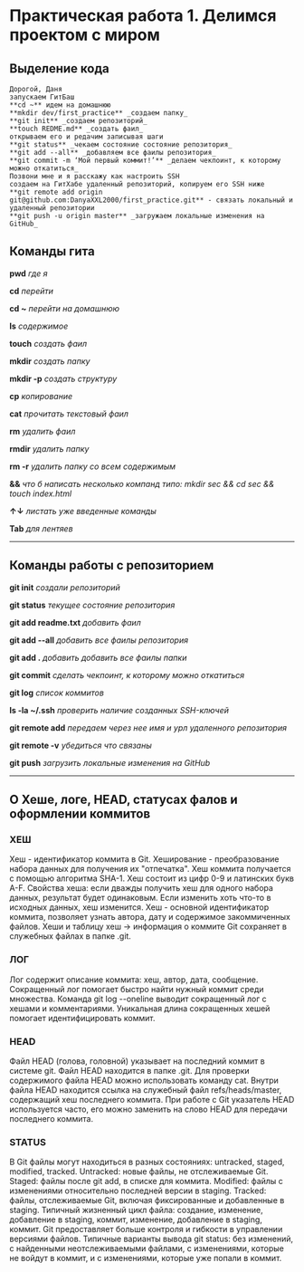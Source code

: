 # Практическая работа 1. Делимся проектом с миром


## Выделение кода

```
Дорогой, Даня
запускаем ГитБаш
**cd ~** идем на домашнюю
**mkdir dev/first_practice** _создаем папку_
**git init** _создаем репозиторий_
**touch REDME.md** _создать фаил_
открываем его и редачим записывая шаги
**git status** _чекаем состояние состояние репозитория_
**git add --all** _добавляем все фаилы репозитория_
**git commit -m ‘Мой первый коммит!’** _делаем чекпоинт, к которому можно откатиться_
Позвони мне и я расскажу как настроить SSH 
создаем на ГитХабе удаленный репозиторий, копируем его SSH ниже
**git remote add origin git@github.com:DanyaXXL2000/first_practice.git** - связать локальный и удаленный репозитории
**git push -u origin master** _загружаем локальные изменения на GitHub_
```



## Команды гита

**pwd** _где я_

**cd** _перейти_

**cd ~** _перейти на домашнюю_

**ls** _содержимое_

**touch** _создать фаил_

**mkdir** _создать папку_

**mkdir -p** _создать структуру_

**cp** _копирование_

**cat** _прочитать текстовый фаил_

**rm** _удалить фаил_

**rmdir** _удалить папку_

**rm -r** _удалить папку со всем содержимым_

**&&** _что б написать несколько компанд типо: mkdir sec && cd sec && touch index.html_

**↑↓** _листать уже введенные команды_

**Tab** _для лентяев_

----

## Команды работы с репозиторием

**git init** _создали репозиторий_

**git status** _текущее состояние репозитория_

**git add readme.txt** _добавить фаил_

**git add --all** _добавить все фаилы репозитория_

**git add .** _добавить добавить все фаилы папки_

**git commit** _сделать чекпоинт, к которому можно откатиться_

**git log** _список коммитов_

**ls -la ~/.ssh** _проверить наличие созданных SSH-ключей_

**git remote add** _передаем через нее имя и урл удаленного репозитория_

**git remote -v** _убедиться что связаны_

**git push** _загрузить локальные изменения на GitHub_


----
## О Хеше, логе, HEAD, статусах фалов и оформлении коммитов

### ХЕШ

Хеш - идентификатор коммита в Git.
Хеширование - преобразование набора данных для получения их "отпечатка".
Хеш коммита получается с помощью алгоритма SHA-1.
Хеш состоит из цифр 0-9 и латинских букв A-F.
Свойства хеша: если дважды получить хеш для одного набора данных, результат будет одинаковым.
Если изменить хоть что-то в исходных данных, хеш изменится.
Хеш - основной идентификатор коммита, позволяет узнать автора, дату и содержимое закоммиченных файлов.
Хеши и таблицу хеш → информация о коммите Git сохраняет в служебных файлах в папке .git.

### ЛОГ

Лог содержит описание коммита: хеш, автор, дата, сообщение.
Сокращенный лог помогает быстро найти нужный коммит среди множества.
Команда git log --oneline выводит сокращенный лог с хешами и комментариями.
Уникальная длина сокращенных хешей помогает идентифицировать коммит.

### HEAD

Файл HEAD (голова, головной) указывает на последний коммит в системе git.
Файл HEAD находится в папке .git.
Для проверки содержимого файла HEAD можно использовать команду cat.
Внутри файла HEAD находится ссылка на служебный файл refs/heads/master, содержащий хеш последнего коммита.
При работе с Git указатель HEAD используется часто, его можно заменить на слово HEAD для передачи последнего коммита.

### STATUS

В Git файлы могут находиться в разных состояниях: untracked, staged, modified, tracked.
Untracked: новые файлы, не отслеживаемые Git.
Staged: файлы после git add, в списке для коммита.
Modified: файлы с изменениями относительно последней версии в staging.
Tracked: файлы, отслеживаемые Git, включая фиксированные и добавленные в staging.
Типичный жизненный цикл файла: создание, изменение, добавление в staging, коммит, изменение, добавление в staging, коммит.
Git предоставляет больше контроля и гибкости в управлении версиями файлов.
Типичные варианты вывода git status: без изменений, с найденными неотслеживаемыми файлами, с изменениями, которые не войдут в коммит, и с изменениями, которые уже попали в коммит.